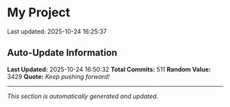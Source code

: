 # My Project


Last updated: 2025-10-24 16:25:37






































































































































































































































































































































































































































































































































































































































































































































































































































































































































## Auto-Update Information

**Last Updated:** 2025-10-24 16:50:32
**Total Commits:** 511
**Random Value:** 3429
**Quote:** _Keep pushing forward!_

---
_This section is automatically generated and updated._